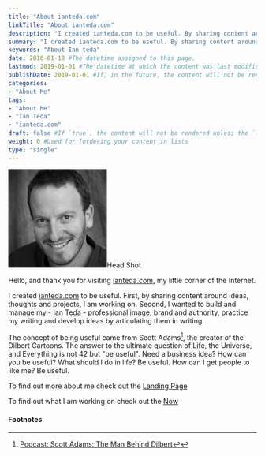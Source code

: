 ```yaml
---
title: "About ianteda.com"
linkTitle: "About ianteda.com"
description: "I created ianteda.com to be useful. By sharing content around ideas, thoughts and projects I am working on. Second I wanted to build and manage my professional image, brand and authority."
summary: "I created ianteda.com to be useful. By sharing content around ideas, thoughts and projects I am working on. Second I wanted to build and manage my professional image, brand and authority."
keywords: "About Ian teda"
date: 2016-01-18 #The datetime assigned to this page.
lastmod: 2019-01-01 #The datetime at which the content was last modified.
publishDate: 2019-01-01 #If, in the future, the content will not be rendered unless the --buildFuture flag is passed to Hugo.
categories:
- "About Me"
tags:
- "About Me"
- "Ian Teda"
- "ianteda.com"
draft: false #If `true`, the content will not be rendered unless the `--buildDrafts` flag is passed to the `hugo` command.
weight: 0 #Used for [ordering your content in lists
type: "single"
---
```


![](head-shot.png)Head Shot

Hello, and thank you for visiting [ianteda.com](/), my little corner of the Internet.

I created [ianteda.com](/) to be useful. First, by sharing content around ideas, thoughts and projects, I am working on. Second,  I wanted to build and manage my - Ian Teda - professional image, brand and authority, practice my writing and develop ideas by articulating them in writing.

The concept of being useful came from Scott Adams[^1], the creator of the Dilbert Cartoons. The answer to the ultimate question of Life, the Universe, and Everything is not 42 but "be useful". Need a business idea? How can you be useful? What should I do in life? Be useful. How can I get people to like me? Be useful.

To find out more about me check out the [Landing Page](/)

To find out what I am working on check out the [Now](/now.html)    

#### Footnotes

[^1]: [Podcast: Scott Adams: The Man Behind Dilbert](http://fourhourworkweek.com/2015/09/22/scott-adams-the-man-behind-dilbert/)[↩︎](↩︎)
